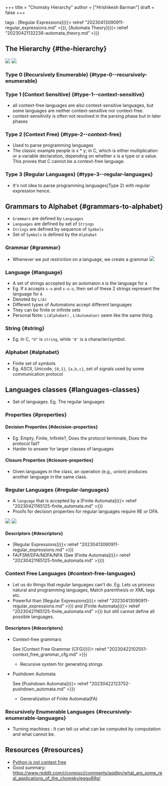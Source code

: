 +++
title = "Chomsky Hierarchy"
author = ["Hrishikesh Barman"]
draft = false
+++

tags
: [Regular Expressions]({{< relref "20230413090911-regular_expressions.md" >}}), [Automata Theory]({{< relref "20230421132238-automata_theory.md" >}})


## The Hierarchy {#the-hierarchy}

![](/ox-hugo/20230413090911-regular_expressions-2035335085.png)
![](/ox-hugo/20230421154510-chomsky_hierarchy-1981082395.png)


### Type 0 (Recursively Enumerable) {#type-0--recursively-enumerable}


### Type 1 (Context Sensitive) {#type-1--context-sensitive}

-   all context-free languages are also context-sensitive languages, but some languages are neither context-sensitive nor context-free.
-   context-sensitivity is often not resolved in the parsing phase but in later phases


### Type 2 (Context Free) {#type-2--context-free}

-   Used to parse programming languages
-   The classic example people is x \* y; in C, which is either multiplication or a variable declaration, depending on whether x is a type or a value. This proves that C cannot be a context-free language.


### Type 3 (Regular Languages) {#type-3--regular-languages}

-   It's not idea to parse programming languages(Type 2) with regular expression hence.


## Grammars to Alphabet {#grammars-to-alphabet}

-   `Grammars` are defined by `Languages`
-   `Languages` are defined by set of `Strings`
-   `Strings` are defined by sequence of `Symbols`
-   Set of `Symbols` is defined by the `Alphabet`


### Grammar {#grammar}

-   Whenever we put restriction on a language, we create a grammar
    ![](/ox-hugo/20230421154510-chomsky_hierarchy-4440614.png)


### Language {#language}

-   A set of strings accepted by an automaton `A` is the language for `A`
-   Eg. If `A` accepts `s-o` and `s-o-o`, then set of these 2 strings represent the language for `A`
-   Denoted by `L(A)`
-   Different types of Automatons accept different languages
-   They can be finite or infinite sets
-   Personal Note: `L(Alphabet)` , `L(Automaton)` seem like the same thing.


### String {#string}

-   Eg. In C, `"O"` is `string`, while `'0'` is a character/symbol.


### Alphabet {#alphabet}

-   Finite set of symbols
-   Eg. ASCII, Unicode, `{0,1}`, `{a,b,c}`, set of signals used by some communication protocol


## Languages classes {#languages-classes}

-   Set of languages. Eg. The regular languages


### Properties {#properties}


#### Decision Properties {#decision-properties}

-   Eg. Empty, Finite, Infinite?, Does the protocol terminate, Does the protocol fail?
-   Harder to answer for larger classes of languages


#### Closure Properties {#closure-properties}

-   Given languages in the class, an operation (e.g., union) produces another language in the same class.


### Regular Languages {#regular-languages}

-   A `language` that is accepted by a [Finite Automata]({{< relref "20230421165125-finite_automata.md" >}})
-   Proofs for decision properties for regular languages require RE or DFA.

![](/ox-hugo/20230421154510-chomsky_hierarchy-2069183308.png)
![](/ox-hugo/20230421154510-chomsky_hierarchy-1178592700.png)


#### Descriptors {#descriptors}

-   [Regular Expressions]({{< relref "20230413090911-regular_expressions.md" >}})
-   FA/FSM/DFA/NDFA/NFA (See [Finite Automata]({{< relref "20230421165125-finite_automata.md" >}}))


### Context Free Languages {#context-free-languages}

-   Let us do things that regular languages can't do. Eg. Lets us process natural and programming languages, Match parenthesis or XML tags etc.
-   Powerful than [Regular Expressions]({{< relref "20230413090911-regular_expressions.md" >}}) and [Finite Automata]({{< relref "20230421165125-finite_automata.md" >}}) but still cannot define all possible languages.


#### Descriptors {#descriptors}

<!--list-separator-->

-  Context-free grammars

    See [Context Free Grammar (CFG)]({{< relref "20230422102551-context_free_grammar_cfg.md" >}})

    -   Recursive system for generating strings

<!--list-separator-->

-  Pushdown Automata

    See [Pushdown Automata]({{< relref "20230422123752-pushdown_automata.md" >}})

    -   Generalization of Finite Automata(FA)


### Recursively Enumerable Languages {#recursively-enumerable-languages}

-   Turning machines : It can tell us what can be computed by computation and what cannot be.


## Resources {#resources}

-   [Python is not context free](http://trevorjim.com/python-is-not-context-free/)
-   Good summary: <https://www.reddit.com/r/compsci/comments/aqdlpy/what_are_some_real_applications_of_the_chomsky/eggu89g/>
